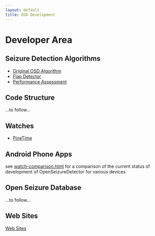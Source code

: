 ```yaml
---
layout: default
title: OSD Development
---
```


# Developer Area

## Seizure Detection Algorithms

  - [Original OSD Algorithm](https://www.openseizuredetector.org.uk/?page_id=455)
  - [Flap Detector](./flap-detector.html)
  - [Performance Assessment](./performance_analysis_nocturnal/performance_analysis_nocturnal.md)

## Code Structure

...to follow...

## Watches
  - [PineTime](./pinetime.html)



## Android Phone Apps

see [watch-comparison.html](./watch-comparison.html) for a comparison of the current status of development of OpenSeizureDetector for various devices





## Open Seizure Database

...to follow...

## Web Sites
[Web Sites](./website.html)